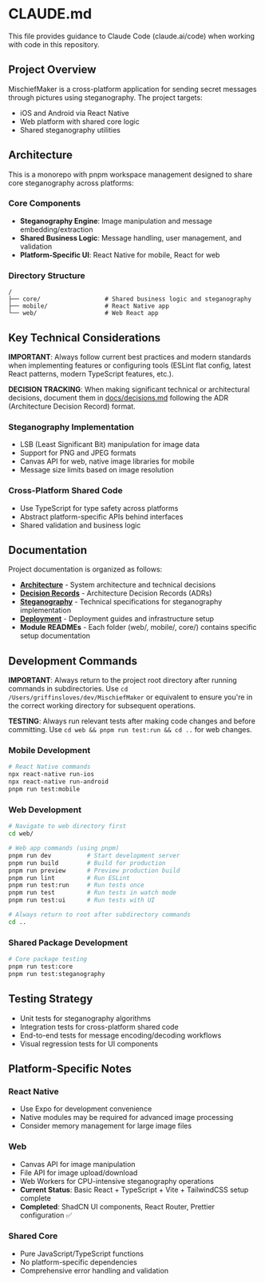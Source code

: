 # CLAUDE.md

This file provides guidance to Claude Code (claude.ai/code) when working with code in this repository.

## Project Overview

MischiefMaker is a cross-platform application for sending secret messages through pictures using steganography. The project targets:

- iOS and Android via React Native
- Web platform with shared core logic
- Shared steganography utilities

## Architecture

This is a monorepo with pnpm workspace management designed to share core steganography across platforms:

### Core Components

- **Steganography Engine**: Image manipulation and message embedding/extraction
- **Shared Business Logic**: Message handling, user management, and validation
- **Platform-Specific UI**: React Native for mobile, React for web

### Directory Structure

```
/
├── core/                  # Shared business logic and steganography
├── mobile/                # React Native app
└── web/                   # Web React app
```

## Key Technical Considerations

**IMPORTANT**: Always follow current best practices and modern standards when implementing features or configuring tools (ESLint flat config, latest React patterns, modern TypeScript features, etc.).

**DECISION TRACKING**: When making significant technical or architectural decisions, document them in [docs/decisions.md](docs/decisions.md) following the ADR (Architecture Decision Record) format.

### Steganography Implementation

- LSB (Least Significant Bit) manipulation for image data
- Support for PNG and JPEG formats
- Canvas API for web, native image libraries for mobile
- Message size limits based on image resolution

### Cross-Platform Shared Code

- Use TypeScript for type safety across platforms
- Abstract platform-specific APIs behind interfaces
- Shared validation and business logic

## Documentation

Project documentation is organized as follows:

- **[Architecture](docs/architecture.md)** - System architecture and technical decisions
- **[Decision Records](docs/decisions.md)** - Architecture Decision Records (ADRs)
- **[Steganography](docs/steganography.md)** - Technical specifications for steganography implementation
- **[Deployment](docs/deployment.md)** - Deployment guides and infrastructure setup
- **Module READMEs** - Each folder (web/, mobile/, core/) contains specific setup documentation

## Development Commands

**IMPORTANT**: Always return to the project root directory after running commands in subdirectories. Use `cd /Users/griffinsloves/dev/MischiefMaker` or equivalent to ensure you're in the correct working directory for subsequent operations.

**TESTING**: Always run relevant tests after making code changes and before committing. Use `cd web && pnpm run test:run && cd ..` for web changes.

### Mobile Development

```bash
# React Native commands
npx react-native run-ios
npx react-native run-android
pnpm run test:mobile
```

### Web Development

```bash
# Navigate to web directory first
cd web/

# Web app commands (using pnpm)
pnpm run dev          # Start development server
pnpm run build        # Build for production
pnpm run preview      # Preview production build
pnpm run lint         # Run ESLint
pnpm run test:run     # Run tests once
pnpm run test         # Run tests in watch mode
pnpm run test:ui      # Run tests with UI

# Always return to root after subdirectory commands
cd ..
```

### Shared Package Development

```bash
# Core package testing
pnpm run test:core
pnpm run test:steganography
```

## Testing Strategy

- Unit tests for steganography algorithms
- Integration tests for cross-platform shared code
- End-to-end tests for message encoding/decoding workflows
- Visual regression tests for UI components

## Platform-Specific Notes

### React Native

- Use Expo for development convenience
- Native modules may be required for advanced image processing
- Consider memory management for large image files

### Web

- Canvas API for image manipulation
- File API for image upload/download
- Web Workers for CPU-intensive steganography operations
- **Current Status**: Basic React + TypeScript + Vite + TailwindCSS setup complete
- **Completed**: ShadCN UI components, React Router, Prettier configuration ✅

### Shared Core

- Pure JavaScript/TypeScript functions
- No platform-specific dependencies
- Comprehensive error handling and validation

